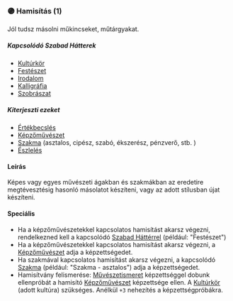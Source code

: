 ### 🟣 Hamisítás (1)

Jól tudsz másolni műkincseket, műtárgyakat.

##### Kapcsolódó Szabad Hátterek
- [Kultúrkör](../hatterek.kiemelt/kulturkor.md)
- [Festészet](../hatterek.szabad/festeszet.md)
- [Irodalom](../hatterek.szabad/irodalom.md)
- [Kalligráfia](../hatterek.szabad/kalligrafia.md)
- [Szobrászat](../hatterek.szabad/szobraszat.md)

##### Kiterjeszti ezeket
- [Értékbecslés](../kepzettsegek/ertekbecsles.md)
- [Képzőművészet](../kepzettsegek/kepzomuveszet.md)
- [Szakma](../kepzettsegek/szakma.md) (asztalos, cipész, szabó, ékszerész, pénzverő, stb. )
- [Észlelés](../kepzettsegek/eszleles.md)

#### Leírás

Képes vagy egyes művészeti ágakban és szakmákban az eredetire megtévesztésig hasonló másolatot készíteni, vagy az adott stílusban újat készíteni.

#### Speciális
- Ha a képzőművészetekkel kapcsolatos hamisítást akarsz végezni, rendelkezned kell a kapcsolódó [Szabad Háttérrel](../023_szabad_hatterek.md)  (például: "Festészet")
- Ha a képzőművészetekkel kapcsolatos hamisítást akarsz végezni, a [Képzőművészet](../kepzettsegek/kepzomuveszet.md) adja a képzettségedet.
- Ha szakmával kapcsolatos hamisítást akarsz végezni, a kapcsolódó [Szakma](../kepzettsegek/szakma.md) (például: "Szakma - asztalos") adja a  képzettségedet.
- Hamisítvány felismerése: [Művészetismeret](../kepzettsegek/muveszetismeret.md) képzettséggel dobunk ellenpróbát a hamisító [Képzőművészet](../kepzettsegek/kepzomuveszet.md) képzettsége ellen. A  [Kultúrkör](../hatterek.kiemelt/kulturkor.md) (adott kultúra) szükséges. Anélkül `+3` nehezítés a képzettségpróbákra.

